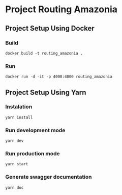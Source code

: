 # Project Routing Amazonia


## Project Setup Using Docker
### Build
```
docker build -t routing_amazonia . 
```

### Run
```
docker run -d -it -p 4000:4000 routing_amazonia
```


## Project Setup Using Yarn

### Instalation
```
yarn install
```

### Run development mode
```
yarn dev
```

### Run production mode
```
yarn start
```

### Generate swagger documentation
```
yarn doc
```
